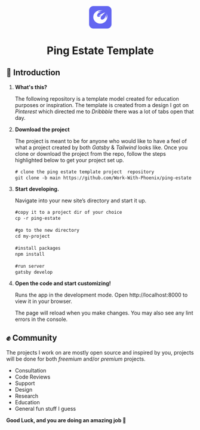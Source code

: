 <p align="center">
  <a href="#">
    <img alt="Work With Phoenix" src="https://github.com/Work-With-Phoenix/gatsby-tailwind-startup/raw/main/src/images/phoenix-logo.svg" width="60" style="margin-top: .8rem"/>
  </a>
</p>
<h1 align="center">
 Ping Estate Template
</h1>

## 👀 Introduction

1.  **What's this?**

    The following repository is a template model created for education purposes or inspiration. The template is created from a design I got on *Pinterest* which directed me to *Dribbble* there was a lot of tabs open that day.
          

2.  **Download the project**
    
    The project is meant to be for anyone who would like to have a feel of what a project created by both *Gatsby* & *Tailwind* looks like. Once you clone or download the project from the repo, follow the steps highlighted below to get your project set up.
    ```shell
    # clone the ping estate template project  repository
    git clone -b main https://github.com/Work-With-Phoenix/ping-estate
    ```

3.  **Start developing.**

    Navigate into your new site’s directory and start it up.

    ```shell
    #copy it to a project dir of your choice
    cp -r ping-estate

    #go to the new directory
    cd my-project

    #install packages
    npm install

    #run server
    gatsby develop 
    ```

4.  **Open the code and start customizing!**

    Runs the app in the development mode.
    Open http://localhost:8000 to view it in your browser.

    The page will reload when you make changes.
    You may also see any lint errors in the console.



## ✊ Community
The projects I work on are mostly open source and inspired by you, projects will be done for both *freemium* and/or *premium* projects.

* Consultation
* Code Reviews
* Support 
* Design
* Research
* Education
* General fun stuff I guess


**Good Luck, and you are doing an amazing job  🤗**
